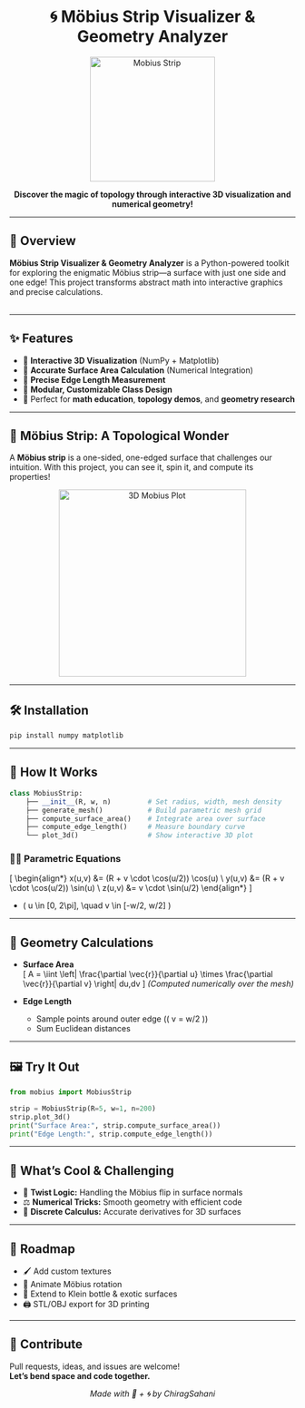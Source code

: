 
<h1 align="center">🌀 Möbius Strip Visualizer & Geometry Analyzer</h1>
<p align="center">
  <img src="https://res.cloudinary.com/dlyctssmy/image/upload/v1748324730/2012_10_31-mobifab_e2n7fg.gif" alt="Mobius Strip" width="220"/>
</p>
<p align="center">
  <b>Discover the magic of topology through interactive 3D visualization and numerical geometry!</b>
</p>

---

## 🎯 Overview

**Möbius Strip Visualizer & Geometry Analyzer** is a Python-powered toolkit for exploring the enigmatic Möbius strip—a surface with just one side and one edge! This project transforms abstract math into interactive graphics and precise calculations.  
<br>

---

## ✨ Features

- 🎨 **Interactive 3D Visualization** (NumPy + Matplotlib)
- 📐 **Accurate Surface Area Calculation** (Numerical Integration)
- 📏 **Precise Edge Length Measurement**
- 🧩 **Modular, Customizable Class Design**
- 🚀 Perfect for **math education**, **topology demos**, and **geometry research**

---

## 🔮 Möbius Strip: A Topological Wonder

A **Möbius strip** is a one-sided, one-edged surface that challenges our intuition. With this project, you can see it, spin it, and compute its properties!

<p align="center">
  <img src="https://res.cloudinary.com/dlyctssmy/image/upload/v1748324730/2012_10_31-mobifab_e2n7fg.gif" alt="3D Mobius Plot" width="330"/>
</p>

---

## 🛠️ Installation

```bash
pip install numpy matplotlib
```

---

## 🧬 How It Works

```python
class MobiusStrip:
    ├── __init__(R, w, n)         # Set radius, width, mesh density
    ├── generate_mesh()           # Build parametric mesh grid
    ├── compute_surface_area()    # Integrate area over surface
    ├── compute_edge_length()     # Measure boundary curve
    └── plot_3d()                 # Show interactive 3D plot
```

### 🧑‍🔬 Parametric Equations

\[
\begin{align*}
x(u,v) &= (R + v \cdot \cos(u/2)) \cos(u) \\
y(u,v) &= (R + v \cdot \cos(u/2)) \sin(u) \\
z(u,v) &= v \cdot \sin(u/2)
\end{align*}
\]
- \( u \in [0, 2\pi], \quad v \in [-w/2, w/2] \)

---

## 🚦 Geometry Calculations

- **Surface Area**  
  \[
  A = \iint \left| \frac{\partial \vec{r}}{\partial u} \times \frac{\partial \vec{r}}{\partial v} \right| du\,dv
  \]
  *(Computed numerically over the mesh)*

- **Edge Length**  
  - Sample points around outer edge (\( v = w/2 \))
  - Sum Euclidean distances

---

## 🖼️ Try It Out

```python
from mobius import MobiusStrip

strip = MobiusStrip(R=5, w=1, n=200)
strip.plot_3d()
print("Surface Area:", strip.compute_surface_area())
print("Edge Length:", strip.compute_edge_length())
```

---

## 🧠 What’s Cool & Challenging

- 🔀 **Twist Logic:** Handling the Möbius flip in surface normals
- ⚖️ **Numerical Tricks:** Smooth geometry with efficient code
- 🧮 **Discrete Calculus:** Accurate derivatives for 3D surfaces

---

## 🚀 Roadmap

- 🖌️ Add custom textures
- 🎥 Animate Möbius rotation
- 🧪 Extend to Klein bottle & exotic surfaces
- 🖨️ STL/OBJ export for 3D printing

---

## 🤝 Contribute

Pull requests, ideas, and issues are welcome!  
**Let’s bend space and code together.**



<p align="center">
  <i>Made with 🧠 + 🌀 by ChiragSahani</i>
</p>


